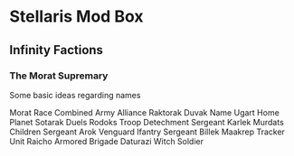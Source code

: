 # Stellaris Mod Box
## Infinity Factions
### The Morat Supremary
Some basic ideas regarding names

Morat	Race
Combined Army	Alliance
Raktorak Duvak	Name
Ugart	Home Planet
Sotarak	Duels
Rodoks	Troop Detechment
Sergeant Karlek
Murdats	Children
Sergeant Arok
Venguard Ifantry
Sergeant Billek
Maakrep Tracker Unit
Raicho Armored Brigade
Daturazi Witch Soldier
